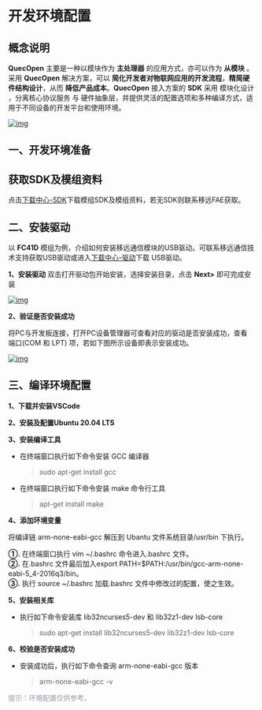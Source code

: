 # 开发环境配置

## __概念说明__

__QuecOpen__ 主要是一种以模块作为 __主处理器__ 的应用方式，亦可以作为 __从模块__ 。采用 __QuecOpen__ 解决方案，可以 __简化开发者对物联网应用的开发流程__，__精简硬件结构设计__，从而 __降低产品成本__。__QuecOpen__ 接入方案的 __SDK__ 采用 模块化设计 ，分离核心协议服务 与 硬件抽象层，并提供灵活的配置选项和多种编译方式，适用于不同设备的开发平台和使用环境。


<a data-fancybox title="img" href="/zh/deviceDevelop/develop/speediness/resource/QuecOpen/Speediness-QuecOpen-01.png">![img](/zh/deviceDevelop/develop/speediness/resource/QuecOpen/Speediness-QuecOpen-01.png)</a>


## __一、开发环境准备__
## 获取SDK及模组资料


点击<a href="https://iot.quectelcn.com/download?menuCode=MODULE_DEVL&resourceType=M" target="_blank">下载中心-SDK</a>下载模组SDK及模组资料，若无SDK则联系移远FAE获取。

## __二、安装驱动__

以 __FC41D__ 模组为例，介绍如何安装移远通信模块的USB驱动。可联系移远通信技术支持获取USB驱动或进入<a href="https://iot.quectelcn.com/download?menuCode=MODULE_DEVL&resourceType=M" target="_blank">下载中心-驱动</a>下载 USB驱动。

__1、安装驱动__
双击打开驱动包开始安装，选择安装目录，点击 __Next>__ 即可完成安装

<a data-fancybox title="img" href="/zh/deviceDevelop/develop/speediness/resource/QuecOpen/Speediness-QuecOpen-02.png">![img](/zh/deviceDevelop/develop/speediness/resource/QuecOpen/Speediness-QuecOpen-02.png)</a>


__2、验证是否安装成功__

将PC与开发板连接，打开PC设备管理器可查看对应的驱动是否安装成功，查看 端口(COM 和 LPT) 项，若如下图所示设备即表示安装成功。

<a data-fancybox title="img" href="/zh/deviceDevelop/develop/speediness/resource/QuecOpen/Speediness-QuecOpen-03.png">![img](/zh/deviceDevelop/develop/speediness/resource/QuecOpen/Speediness-QuecOpen-03.png)</a>
 
## __三、编译环境配置__

__1、下载并安装VSCode__

__2、安装及配置Ubuntu 20.04 LTS__

__3、安装编译工具__
* 在终端窗口执行如下命令安装 GCC 编译器
    > sudo apt-get install gcc


* 在终端窗口执行如下命令安装 make 命令行工具
    > apt-get install make

__4、添加环境变量__

将编译链 arm-none-eabi-gcc 解压到 Ubantu 文件系统目录/usr/bin 下执行。

**①.** 在终端窗口执行 vim ~/.bashrc 命令进入.bashrc 文件。<br>
**②.**  在.bashrc 文件最后加入export PATH=$PATH:/usr/bin/gcc-arm-none-eabi-5_4-2016q3/bin。<br>
**③.** 执行 source ~/.bashrc 加载.bashrc 文件中修改过的配置，使之生效。

__5、安装相关库__

* 执行如下命令安装库 lib32ncurses5-dev 和 lib32z1-dev lsb-core
    > sudo apt-get install lib32ncurses5-dev lib32z1-dev lsb-core

__6、校验是否安装成功__

* 安装成功后，执行如下命令查询 arm-none-eabi-gcc 版本
    > arm-none-eabi-gcc -v


<span style="color:#999AAA">提示：环境配置仅供参考。</span>

  
